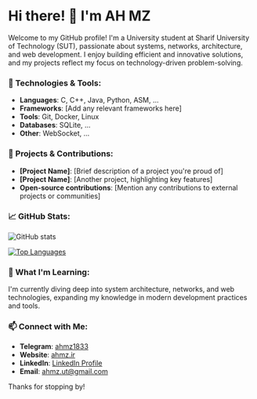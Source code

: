 # Hi there! 👋 I'm AH MZ

Welcome to my GitHub profile! I'm a University student at Sharif University of Technology (SUT), passionate about systems, networks, architecture, and web development. I enjoy building efficient and innovative solutions, and my projects reflect my focus on technology-driven problem-solving.

### 🔧 Technologies & Tools:
- **Languages**: C, C++, Java, Python, ASM, ...
- **Frameworks**: [Add any relevant frameworks here]
- **Tools**: Git, Docker, Linux
- **Databases**: SQLite, ...
- **Other**: WebSocket, ...

### 🚀 Projects & Contributions:
- **[Project Name]**: [Brief description of a project you're proud of]
- **[Project Name]**: [Another project, highlighting key features]
- **Open-source contributions**: [Mention any contributions to external projects or communities]

### 📈 GitHub Stats:

![GitHub stats](https://github-readme-stats.vercel.app/api?username=your-username&show_icons=true&theme=radical)

[![Top Languages](https://github-readme-stats.vercel.app/api/top-langs/?username=your-username&layout=compact&theme=radical)](https://github.com/your-username)

### 🌱 What I'm Learning:
I'm currently diving deep into system architecture, networks, and web technologies, expanding my knowledge in modern development practices and tools.

### 📫 Connect with Me:
- **Telegram**: [ahmz1833](https://t.me/ahmz1833)
- **Website**: [ahmz.ir](http://ahmz.ir)
- **LinkedIn**: [LinkedIn Profile](https://ir.linkedin.com/in/ahmz1833)
- **Email**: ahmz.ut@gmail.com

Thanks for stopping by!
